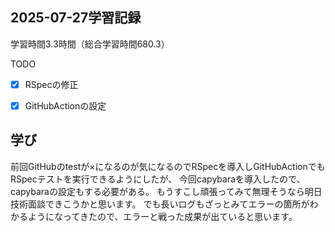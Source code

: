 ## 2025-07-27学習記録
学習時間3.3時間（総合学習時間680.3）

TODO
- [x] RSpecの修正
- [x] GitHubActionの設定


## 学び
前回GitHubのtestが×になるのが気になるのでRSpecを導入しGitHubActionでもRSpecテストを実行できるようにしたが、
今回capybaraを導入したので、capybaraの設定もする必要がある。
もうすこし頑張ってみて無理そうなら明日技術面談できこうかと思います。
でも長いログもざっとみてエラーの箇所がわかるようになってきたので、エラーと戦った成果が出ていると思います。